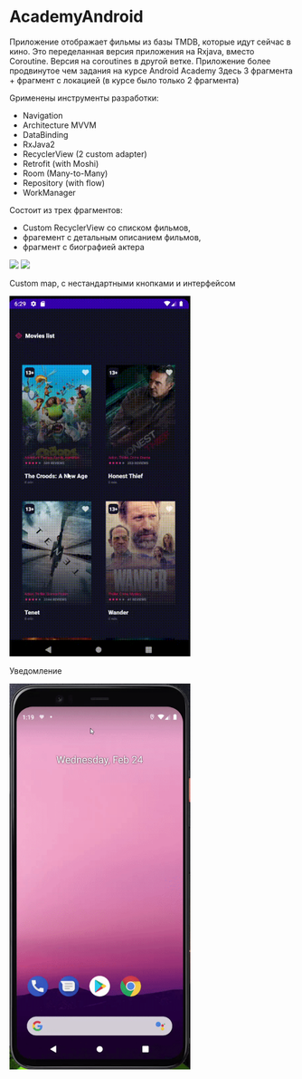 # AcademyAndroid
Приложение отображает фильмы из базы TMDB, которые идут сейчас в кино.
Это переделанная версия приложения на Rxjava, вместо Coroutine.
Версия на coroutines в другой ветке.
Приложение более продвинутое чем задания на курсе Android Academy
Здесь 3 фрагмента + фрагмент с локацией (в курсе было только 2 фрагмента)


Gрименены инструменты разработки:

+ Navigation
+ Architecture MVVM
+ DataBinding
+ RxJava2
+ RecyclerView (2 custom adapter)
+ Retrofit (with Moshi)
+ Room (Many-to-Many)
+ Repository (with flow)
+ WorkManager

Состоит из трех фрагментов:

* Сustom RecyclerView со списком фильмов,
* фрагемент с детальным описанием фильмов,
* фрагмент с биографией актера

<img src="https://github.com/Art-bond/okRes/blob/main/transition2.gif" width="320">

<img src="https://github.com/Art-bond/okRes/blob/main/moviedemo9.gif" width="320">

Custom map, c нестандартными кнопками и интерфейсом

<img src="https://github.com/Art-bond/okRes/blob/main/local.gif" width="320">

Уведомление

<img src="https://github.com/Art-bond/okRes/blob/main/notification.gif" width="320">

